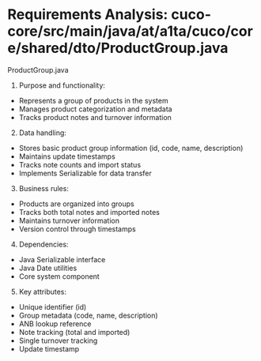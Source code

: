 # Requirements Analysis: cuco-core/src/main/java/at/a1ta/cuco/core/shared/dto/ProductGroup.java

ProductGroup.java
1. Purpose and functionality:
- Represents a group of products in the system
- Manages product categorization and metadata
- Tracks product notes and turnover information

2. Data handling:
- Stores basic product group information (id, code, name, description)
- Maintains update timestamps
- Tracks note counts and import status
- Implements Serializable for data transfer

3. Business rules:
- Products are organized into groups
- Tracks both total notes and imported notes
- Maintains turnover information
- Version control through timestamps

4. Dependencies:
- Java Serializable interface
- Java Date utilities
- Core system component

5. Key attributes:
- Unique identifier (id)
- Group metadata (code, name, description)
- ANB lookup reference
- Note tracking (total and imported)
- Single turnover tracking
- Update timestamp